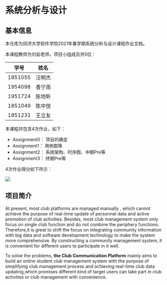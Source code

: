 # 系统分析与设计

## 基本信息

本仓库为同济大学软件学院2021年春学期系统分析与设计课程作业文档。

本课程教师为刘岩老师，项目小组成员共5位：

| 学号    | 姓名   |
| ------- | ------ |
| 1851055 | 汪明杰 |
| 1954098 | 香宁雨 |
| 1951724 | 陈垲昕 |
| 1851049 | 陈中悦 |
| 1851231 | 王立友 |

本课程共包含4次作业，如下：

- Assignment0： 项目的确定
- Assignment1： 用例图等
- Assignment2： 系统架构、时序图、中期Pre等
- Assignment3： 终期Pre等

4次作业得分如下所示：

<img src='https://z3.ax1x.com/2021/07/07/RqeyUe.png'>

## 项目简介

At present, most club platforms are managed manually , which cannot achieve the purpose of real-time update of personnel data and active promotion of club activities. Besides, most club management system only focus on single club function and do not combine the periphery functions. Therefore,it is great to shift the focus on integrating community information with big data and software development technology to make the system more comprehensive. By constructing a community management system, it is convenient for different users to participate in it well.

To solve the problems,  **the Club Communication Platform** mainly aims to build an online student club management system with the purpose of simplifying club management process and achieving real-time club data updating,which promises different kind of target users can take part in club activities or club management with convenience.